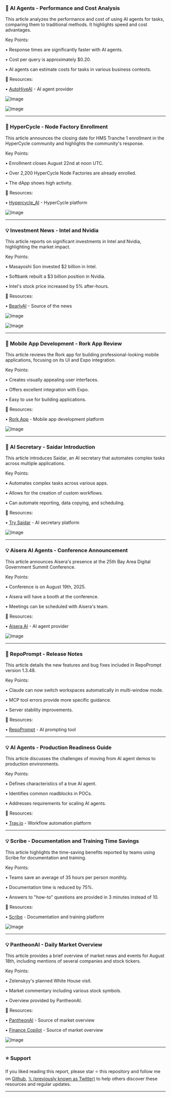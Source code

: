 ### 🤖 AI Agents - Performance and Cost Analysis

This article analyzes the performance and cost of using AI agents for tasks, comparing them to traditional methods.  It highlights speed and cost advantages.

Key Points:

• Response times are significantly faster with AI agents.


• Cost per query is approximately $0.20.


• AI agents can estimate costs for tasks in various business contexts.


🔗 Resources:

• [AutoHiveAI](https://x.com/autohiveai) - AI agent provider


![Image](https://pbs.twimg.com/media/GyrQ6owbYAAnQfO?format=jpg&name=small)

![Image](https://pbs.twimg.com/media/GynEUEkbIAAcuZ7?format=png&name=240x240)


---
### 🚀 HyperCycle - Node Factory Enrollment

This article announces the closing date for HMS Tranche 1 enrollment in the HyperCycle community and highlights the community's response.

Key Points:

• Enrollment closes August 22nd at noon UTC.


• Over 2,200 HyperCycle Node Factories are already enrolled.


• The dApp shows high activity.


🔗 Resources:

• [Hypercycle_AI](https://x.com/Hypercycle_AI) - HyperCycle platform


![Image](https://pbs.twimg.com/media/GyrPkmLWEAEOl6b?format=jpg&name=small)


---
### 💡 Investment News - Intel and Nvidia

This article reports on significant investments in Intel and Nvidia, highlighting the market impact.

Key Points:

• Masayoshi Son invested $2 billion in Intel.


• Softbank rebuilt a $3 billion position in Nvidia.


• Intel's stock price increased by 5% after-hours.


🔗 Resources:

• [BearlyAI](https://x.com/bearlyai) - Source of the news


![Image](https://pbs.twimg.com/media/GyrNcxgacAAeo9P?format=jpg&name=small)

![Image](https://pbs.twimg.com/media/GyrNcxXbYAAP836?format=jpg&name=small)


---
### 🚀 Mobile App Development - Rork App Review

This article reviews the Rork app for building professional-looking mobile applications, focusing on its UI and Expo integration.

Key Points:

• Creates visually appealing user interfaces.


• Offers excellent integration with Expo.


•  Easy to use for building applications.


🔗 Resources:

• [Rork App](https://x.com/rork_app) - Mobile app development platform


![Image](https://pbs.twimg.com/amplify_video_thumb/1957507760863510528/img/LAAeXvWx1zFOaB4B.jpg)


---
### 🤖 AI Secretary - Saidar Introduction

This article introduces Saidar, an AI secretary that automates complex tasks across multiple applications.

Key Points:

• Automates complex tasks across various apps.


• Allows for the creation of custom workflows.


• Can automate reporting, data copying, and scheduling.


🔗 Resources:

• [Try Saidar](https://x.com/trysaidar) - AI secretary platform


![Image](https://pbs.twimg.com/amplify_video_thumb/1957597621792460803/img/E_0wOxuBchPCESv_.jpg)


---
### 💡 Aisera AI Agents - Conference Announcement

This article announces Aisera's presence at the 25th Bay Area Digital Government Summit Conference.

Key Points:

• Conference is on August 19th, 2025.


• Aisera will have a booth at the conference.


• Meetings can be scheduled with Aisera's team.


🔗 Resources:

• [Aisera AI](https://x.com/aisera_ai) - AI agent provider


![Image](https://pbs.twimg.com/media/GyqHB8MWEAgiQ7z?format=jpg&name=small)


---
### 🤖 RepoPrompt - Release Notes

This article details the new features and bug fixes included in RepoPrompt version 1.3.48.

Key Points:

• Claude can now switch workspaces automatically in multi-window mode.


• MCP tool errors provide more specific guidance.


• Server stability improvements.


🔗 Resources:

• [RepoPrompt](https://x.com/RepoPrompt) -  AI prompting tool


---
### 💡 AI Agents - Production Readiness Guide

This article discusses the challenges of moving from AI agent demos to production environments.

Key Points:

• Defines characteristics of a true AI agent.


• Identifies common roadblocks in POCs.


• Addresses requirements for scaling AI agents.


🔗 Resources:

• [Tray.io](https://x.com/tray) -  Workflow automation platform



---
### 💡 Scribe - Documentation and Training Time Savings

This article highlights the time-saving benefits reported by teams using Scribe for documentation and training.

Key Points:

• Teams save an average of 35 hours per person monthly.


• Documentation time is reduced by 75%.


• Answers to "how-to" questions are provided in 3 minutes instead of 10.


🔗 Resources:

• [Scribe](https://x.com/ScribeHow) - Documentation and training platform


![Image](https://pbs.twimg.com/media/GypdGzHX0AIptYt?format=jpg&name=small)


---
### 💡 PantheonAI - Daily Market Overview

This article provides a brief overview of market news and events for August 18th, including mentions of several companies and stock tickers.

Key Points:

• Zelenskyy's planned White House visit.


• Market commentary including various stock symbols.


• Overview provided by PantheonAI.


🔗 Resources:

• [PantheonAI](https://x.com/i/communities/1856800780260458756) - Source of market overview

• [Finance Copilot](https://x.com/financecopilot) - Source of market overview


![Image](https://pbs.twimg.com/amplify_video_thumb/1957476557196578816/img/3rcUVJuAZOYAFlA9.jpg)


---

### ⭐️ Support

If you liked reading this report, please star ⭐️ this repository and follow me on [Github](https://github.com/Drix10), [𝕏 (previously known as Twitter)](https://x.com/DRIX_10_) to help others discover these resources and regular updates.

---